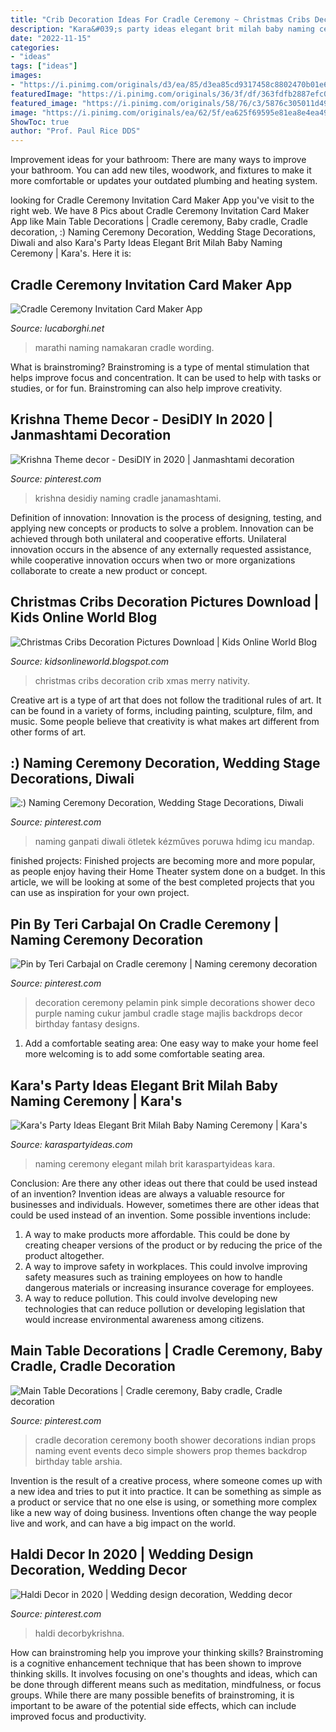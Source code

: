 ```yaml
---
title: "Crib Decoration Ideas For Cradle Ceremony ~ Christmas Cribs Decoration Crib Xmas Merry Nativity"
description: "Kara&#039;s party ideas elegant brit milah baby naming ceremony"
date: "2022-11-15"
categories:
- "ideas"
tags: ["ideas"]
images:
- "https://i.pinimg.com/originals/d3/ea/85/d3ea85cd9317458c8802470b01e626d6.jpg"
featuredImage: "https://i.pinimg.com/originals/36/3f/df/363fdfb2887efc06a139939018915f18.jpg"
featured_image: "https://i.pinimg.com/originals/58/76/c3/5876c305011d4936b0456c7e889e8446.jpg"
image: "https://i.pinimg.com/originals/ea/62/5f/ea625f69595e81ea8e4ea49eac24adad.png"
ShowToc: true
author: "Prof. Paul Rice DDS"
---
```



Improvement ideas for your bathroom:
There are many ways to improve your bathroom. You can add new tiles, woodwork, and fixtures to make it more comfortable or updates your outdated plumbing and heating system.

	

		
looking for Cradle Ceremony Invitation Card Maker App you've visit to the right web. We have 8 Pics about Cradle Ceremony Invitation Card Maker App like Main Table Decorations | Cradle ceremony, Baby cradle, Cradle decoration, :) Naming Ceremony Decoration, Wedding Stage Decorations, Diwali and also Kara&#039;s Party Ideas Elegant Brit Milah Baby Naming Ceremony | Kara&#039;s. Here it is:
		
    
## Cradle Ceremony Invitation Card Maker App

<img loading=lazy src="https://i.pinimg.com/originals/ea/62/5f/ea625f69595e81ea8e4ea49eac24adad.png" onerror="this.onerror=null;this.src='https://tse2.mm.bing.net/th?id=OIP.5G9XqtImf8gJOWmfVepIjwHaFR&amp;pid=15.1';" alt="Cradle Ceremony Invitation Card Maker App">

_Source: lucaborghi.net_

>marathi naming namakaran cradle wording. 

	

What is brainstroming?
Brainstroming is a type of mental stimulation that helps improve focus and concentration. It can be used to help with tasks or studies, or for fun. Brainstroming can also help improve creativity.

    
## Krishna Theme Decor - DesiDIY In 2020 | Janmashtami Decoration

<img loading=lazy src="https://i.pinimg.com/originals/d3/ea/85/d3ea85cd9317458c8802470b01e626d6.jpg" onerror="this.onerror=null;this.src='https://tse4.mm.bing.net/th?id=OIP.9cUpxO1MXJUc4xY2yAgt2gHaLH&amp;pid=15.1';" alt="Krishna Theme decor - DesiDIY in 2020 | Janmashtami decoration">

_Source: pinterest.com_

>krishna desidiy naming cradle janamashtami. 

	

Definition of innovation:
Innovation is the process of designing, testing, and applying new concepts or products to solve a problem. Innovation can be achieved through both unilateral and cooperative efforts. Unilateral innovation occurs in the absence of any externally requested assistance, while cooperative innovation occurs when two or more organizations collaborate to create a new product or concept.

    
## Christmas Cribs Decoration Pictures Download | Kids Online World Blog

<img loading=lazy src="https://1.bp.blogspot.com/-PF6LHsa34Ck/TuYiU0CfrLI/AAAAAAAAAZo/1y3r3O6VRtc/s1600/xmas-crib-decorated-chrimas-trees-candles.jpg" onerror="this.onerror=null;this.src='https://tse2.mm.bing.net/th?id=OIP.LDoW1ylVGQ7nTR5K8p_YVAHaFj&amp;pid=15.1';" alt="Christmas Cribs Decoration Pictures Download | Kids Online World Blog">

_Source: kidsonlineworld.blogspot.com_

>christmas cribs decoration crib xmas merry nativity. 

	

Creative art is a type of art that does not follow the traditional rules of art. It can be found in a variety of forms, including painting, sculpture, film, and music. Some people believe that creativity is what makes art different from other forms of art.

    
## :) Naming Ceremony Decoration, Wedding Stage Decorations, Diwali

<img loading=lazy src="https://i.pinimg.com/originals/58/76/c3/5876c305011d4936b0456c7e889e8446.jpg" onerror="this.onerror=null;this.src='https://tse3.mm.bing.net/th?id=OIP.n7RZSs75m1L7gdnzmLbUmAHaLI&amp;pid=15.1';" alt=":) Naming Ceremony Decoration, Wedding Stage Decorations, Diwali">

_Source: pinterest.com_

>naming ganpati diwali ötletek kézműves poruwa hdimg icu mandap. 

	

finished projects:
Finished projects are becoming more and more popular, as people enjoy having their Home Theater system done on a budget. In this article, we will be looking at some of the best completed projects that you can use as inspiration for your own project.

    
## Pin By Teri Carbajal On Cradle Ceremony | Naming Ceremony Decoration

<img loading=lazy src="https://i.pinimg.com/originals/36/3f/df/363fdfb2887efc06a139939018915f18.jpg" onerror="this.onerror=null;this.src='https://tse3.mm.bing.net/th?id=OIP.hxThjfeVqc2ZKbrSkG5NpgHaFj&amp;pid=15.1';" alt="Pin by Teri Carbajal on Cradle ceremony | Naming ceremony decoration">

_Source: pinterest.com_

>decoration ceremony pelamin pink simple decorations shower deco purple naming cukur jambul cradle stage majlis backdrops decor birthday fantasy designs. 

	

1. Add a comfortable seating area: One easy way to make your home feel more welcoming is to add some comfortable seating area.

    
## Kara&#039;s Party Ideas Elegant Brit Milah Baby Naming Ceremony | Kara&#039;s

<img loading=lazy src="https://karaspartyideas.com/wp-content/uploads/2017/04/Elegant-Brit-Milah-Baby-Naming-Ceremony-via-Karas-Party-Ideas-KarasPartyIdeas.com12.jpg" onerror="this.onerror=null;this.src='https://tse1.mm.bing.net/th?id=OIP.B79q9UiUB4QqeyHQc6JIPwHaG1&amp;pid=15.1';" alt="Kara&#039;s Party Ideas Elegant Brit Milah Baby Naming Ceremony | Kara&#039;s">

_Source: karaspartyideas.com_

>naming ceremony elegant milah brit karaspartyideas kara. 

	

Conclusion: Are there any other ideas out there that could be used instead of an invention?
Invention ideas are always a valuable resource for businesses and individuals. However, sometimes there are other ideas that could be used instead of an invention. Some possible inventions include:
1. A way to make products more affordable. This could be done by creating cheaper versions of the product or by reducing the price of the product altogether.
2. A way to improve safety in workplaces. This could involve improving safety measures such as training employees on how to handle dangerous materials or increasing insurance coverage for employees.
3. A way to reduce pollution. This could involve developing new technologies that can reduce pollution or developing legislation that would increase environmental awareness among citizens.

    
## Main Table Decorations | Cradle Ceremony, Baby Cradle, Cradle Decoration

<img loading=lazy src="https://i.pinimg.com/originals/e6/4e/36/e64e36301a5e6e69b6efa26e28bc188c.jpg" onerror="this.onerror=null;this.src='https://tse3.mm.bing.net/th?id=OIP.WJ_UfzE-o9kK4Ua0AG1xEwHaJ4&amp;pid=15.1';" alt="Main Table Decorations | Cradle ceremony, Baby cradle, Cradle decoration">

_Source: pinterest.com_

>cradle decoration ceremony booth shower decorations indian props naming event events deco simple showers prop themes backdrop birthday table arshia. 

	

Invention is the result of a creative process, where someone comes up with a new idea and tries to put it into practice. It can be something as simple as a product or service that no one else is using, or something more complex like a new way of doing business. Inventions often change the way people live and work, and can have a big impact on the world.

    
## Haldi Decor In 2020 | Wedding Design Decoration, Wedding Decor

<img loading=lazy src="https://i.pinimg.com/originals/26/a6/52/26a652eed2bb2d1b45f46bd91f1e988d.jpg" onerror="this.onerror=null;this.src='https://tse1.mm.bing.net/th?id=OIP.1xek9GhfuQrajU2d_aadpwHaF5&amp;pid=15.1';" alt="Haldi Decor in 2020 | Wedding design decoration, Wedding decor">

_Source: pinterest.com_

>haldi decorbykrishna. 

	

How can brainstroming help you improve your thinking skills?
Brainstroming is a cognitive enhancement technique that has been shown to improve thinking skills. It involves focusing on one's thoughts and ideas, which can be done through different means such as meditation, mindfulness, or focus groups. While there are many possible benefits of brainstroming, it is important to be aware of the potential side effects, which can include improved focus and productivity.

